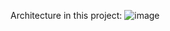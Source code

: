 Architecture in this project: 
![image](https://github.com/user-attachments/assets/1821ee23-89e7-45bc-aabd-65692072b776)


